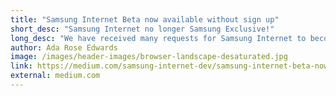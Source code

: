 ```yaml
---
title: "Samsung Internet Beta now available without sign up"
short_desc: "Samsung Internet no longer Samsung Exclusive!"
long_desc: "We have received many requests for Samsung Internet to become available on non Samsung Phones and Tablets. Well today we are announcing a new Beta..."
author: Ada Rose Edwards
image: /images/header-images/browser-landscape-desaturated.jpg
link: https://medium.com/samsung-internet-dev/samsung-internet-beta-now-available-without-sign-up-e0d5d4010838
external: medium.com
---
```

